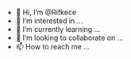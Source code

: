 - 👋 Hi, I’m @Rifkece
- 👀 I’m interested in ...
- 🌱 I’m currently learning ...
- 💞️ I’m looking to collaborate on ...
- 📫 How to reach me ...

<!---
Rifkece/Rifkece is a ✨ special ✨ repository because its `README.md` (this file) appears on your GitHub profile.
You can click the Preview link to take a look at your changes.
--->
